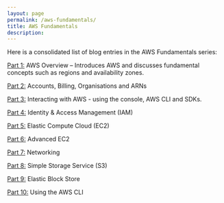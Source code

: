 ```yaml
---
layout: page
permalink: /aws-fundamentals/
title: AWS Fundamentals
description:
---
```


Here is a consolidated list of blog entries in the AWS Fundamentals series:

[Part 1:](https://adamraffe.com/2019/02/20/aws-fundamentals-part-1-aws-overview/) AWS Overview – Introduces AWS and discusses fundamental concepts such as regions and availability zones.

[Part 2:](https://adamraffe.com/2019/02/20/aws-fundamentals-part-2-accounts-billing-organisations-and-arns/) Accounts, Billing, Organisations and ARNs

[Part 3:](https://adamraffe.com/2019/02/20/aws-fundamentals-part-3-interacting-with-aws/) Interacting with AWS - using the console, AWS CLI and SDKs.

[Part 4:](https://adamraffe.com/2019/02/20/aws-fundamentals-part-4-identity-access-management-iam/) Identity & Access Management (IAM)

[Part 5:](https://adamraffe.com/2019/02/20/aws-fundamentals-part-5-elastic-compute-cloud-ec2/) Elastic Compute Cloud (EC2)

[Part 6:](https://adamraffe.com/2019/02/20/aws-fundamentals-part-6-advanced-ec2/) Advanced EC2

[Part 7:](https://adamraffe.com/2019/02/20/aws-fundamentals-part-7-networking/) Networking

[Part 8:](https://adamraffe.com/2019/02/20/aws-fundamentals-part-8-simple-storage-service-s3/) Simple Storage Service (S3)

[Part 9:](https://adamraffe.com/2019/02/20/aws-fundamentals-part-9-elastic-block-store/) Elastic Block Store

[Part 10:](https://adamraffe.com/2019/02/20/aws-fundamentals-part-10-aws-cli/) Using the AWS CLI
